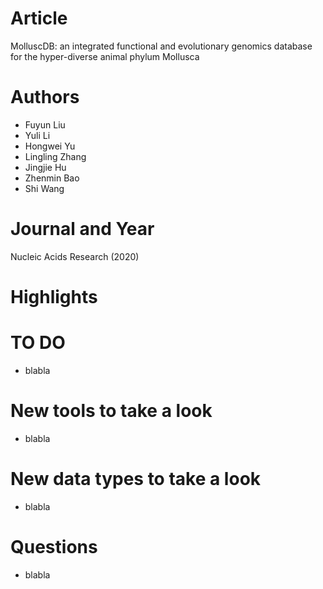# Article  
MolluscDB: an integrated functional and evolutionary genomics database for the hyper-diverse animal phylum Mollusca

# Authors  
* Fuyun Liu
* Yuli Li
* Hongwei Yu
* Lingling Zhang
* Jingjie Hu
* Zhenmin Bao
* Shi Wang  

# Journal and Year  
Nucleic Acids Research (2020)  

# Highlights  

## 
# TO DO  
* blabla

# New tools to take a look  
* blabla

# New data types to take a look  
* blabla

# Questions  
* blabla
